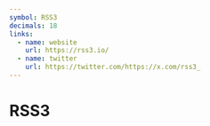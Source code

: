 ```yaml
---
symbol: RSS3
decimals: 18
links:
  - name: website
    url: https://rss3.io/
  - name: twitter
    url: https://twitter.com/https://x.com/rss3_
---
```


# RSS3
